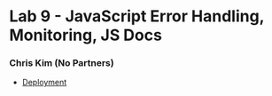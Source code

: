 # Lab 9 - JavaScript Error Handling, Monitoring, JS Docs 
### Chris Kim (No Partners)
- [Deployment](https://google.com)